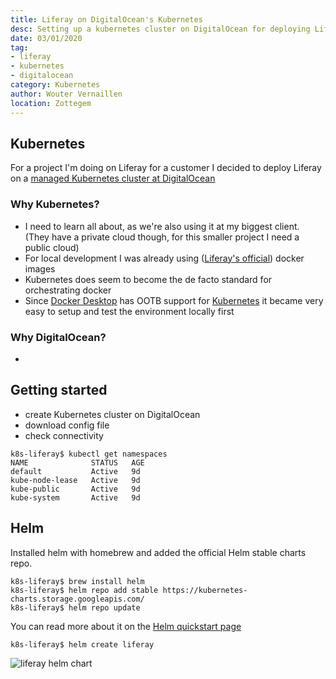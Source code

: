 ```yaml
---
title: Liferay on DigitalOcean's Kubernetes
desc: Setting up a kubernetes cluster on DigitalOcean for deploying Liferay
date: 03/01/2020
tag:
- liferay
- kubernetes
- digitalocean
category: Kubernetes
author: Wouter Vernaillen
location: Zottegem
---
```


## Kubernetes

For a project I'm doing on Liferay for a customer I decided to deploy Liferay on a [managed Kubernetes cluster at DigitalOcean](https://www.digitalocean.com/products/kubernetes/)

### Why Kubernetes?

- I need to learn all about, as we're also using it at my biggest client. (They have a private cloud though, for this smaller project I need a public cloud)
- For local development I was already using ([Liferay's official](https://hub.docker.com/u/liferay)) docker images
- Kubernetes does seem to become the de facto standard for orchestrating docker
- Since [Docker Desktop](https://www.docker.com/products/docker-desktop) has OOTB support for [Kubernetes](https://www.docker.com/products/kubernetes) it became very easy to setup and test the environment locally first

### Why DigitalOcean?

-

## Getting started

- create Kubernetes cluster on DigitalOcean
- download config file
- check connectivity

```shell script
k8s-liferay$ kubectl get namespaces
NAME              STATUS   AGE
default           Active   9d
kube-node-lease   Active   9d
kube-public       Active   9d
kube-system       Active   9d
```

## Helm

Installed helm with homebrew and added the official Helm stable charts repo.

``` shell script
k8s-liferay$ brew install helm
k8s-liferay$ helm repo add stable https://kubernetes-charts.storage.googleapis.com/
k8s-liferay$ helm repo update
```

You can read more about it on the [Helm quickstart page](https://helm.sh/docs/intro/quickstart/)

``` shell script
k8s-liferay$ helm create liferay
```

![liferay helm chart](/images/blog/k8s-liferay/liferay-helmchart.png)
